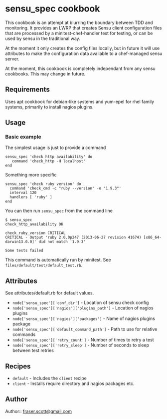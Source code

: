 sensu\_spec cookbook
===================

This cookbook is an attempt at blurring the boundary between TDD and monitoring. It provides an LWRP that creates Sensu client configuration files that are processed by a minitest-chef-handler test for testing, or can be used by sensu in the traditional way.

At the moment it only creates the config files locally, but in future it will use attributes to make the configuration data available to a chef-managed sensu server.

At the moment, this cookbook is completely independant from any sensu cookbooks. This may change in future.

Requirements
------------

Uses apt cookbook for debian-like systems and yum-epel for rhel family systems, primarily to install nagios plugins.

Usage
-----

### Basic example

The simplest usage is just to provide a command

    sensu_spec 'check http availability' do
       command 'check_http -H localhost'
    end

Something more specific

    sensu_spec 'check ruby version' do
      command 'check_cmd -c "ruby --version" -o "1.9.3"'
      interval 120
      handlers [ 'ruby' ]
    end

You can then run `sensu_spec` from the command line

    $ sensu_spec
    check_http_availability OK

    check_ruby_version CRITICAL
    CRITICAL - Output 'ruby 2.0.0p247 (2013-06-27 revision 41674) [x86_64-darwin13.0.0]' did not match '1.9.3'

    Some tests failed

This command is automatically run by minitest. See `files/default/test/default_test.rb`.

Attributes
----------

See attributes/default.rb for default values.

* `node['sensu_spec']['conf_dir']` - Location of sensu check config
* `node['sensu_spec']['nagios']['plugins_path']` - Location of nagios plugins
* `node['sensu_spec']['nagios']['packages']` - Name of nagios plugins package
* `node['sensu_spec']['default_command_path']` - Path to use for relative commands
* `node['sensu_spec']['retry_count']` - Number of times to retry a test
* `node['sensu_spec']['retry_sleep']` - Number of seconds to sleep between test retries

Recipes
-------

* `default` - Includes the `client` recipe
* `client` - Installs require directory and nagios packages etc.

Author
--------

Author:: fraser.scott@gmail.com
